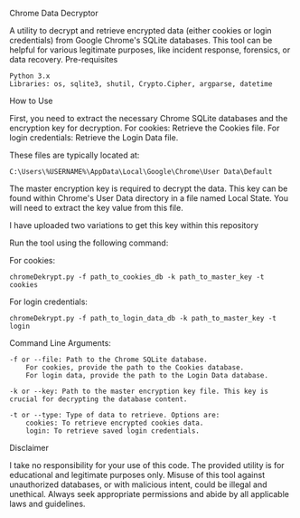 Chrome Data Decryptor

A utility to decrypt and retrieve encrypted data (either cookies or login credentials) from Google Chrome's SQLite databases. This tool can be helpful for various legitimate purposes, like incident response, forensics, or data recovery.
Pre-requisites

    Python 3.x
    Libraries: os, sqlite3, shutil, Crypto.Cipher, argparse, datetime

How to Use

First, you need to extract the necessary Chrome SQLite databases and the encryption key for decryption.
        For cookies: Retrieve the Cookies file.
        For login credentials: Retrieve the Login Data file.

These files are typically located at:

    C:\Users\%USERNAME%\AppData\Local\Google\Chrome\User Data\Default

The master encryption key is required to decrypt the data. This key can be found within Chrome's User Data directory in a file named Local State. You will need to extract the key value from this file.

I have uploaded two variations to get this key within this repository

Run the tool using the following command:

For cookies:

    chromeDekrypt.py -f path_to_cookies_db -k path_to_master_key -t cookies

For login credentials:

    chromeDekrypt.py -f path_to_login_data_db -k path_to_master_key -t login

Command Line Arguments:

    -f or --file: Path to the Chrome SQLite database.
        For cookies, provide the path to the Cookies database.
        For login data, provide the path to the Login Data database.

    -k or --key: Path to the master encryption key file. This key is crucial for decrypting the database content.

    -t or --type: Type of data to retrieve. Options are:
        cookies: To retrieve encrypted cookies data.
        login: To retrieve saved login credentials.

Disclaimer

I take no responsibility for your use of this code. The provided utility is for educational and legitimate purposes only. Misuse of this tool against unauthorized databases, or with malicious intent, could be illegal and unethical. Always seek appropriate permissions and abide by all applicable laws and guidelines.
